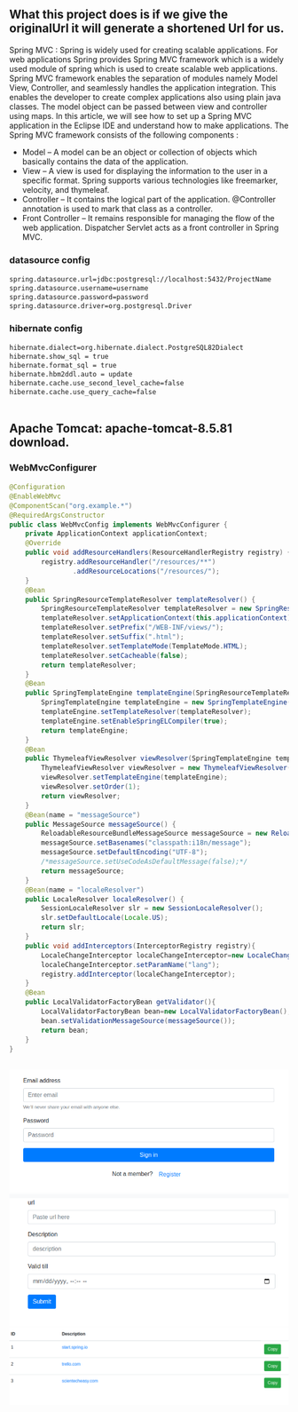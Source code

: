 

## What this project does is if we give the originalUrl it will generate a shortened Url for us.

Spring MVC : Spring is widely used for creating scalable applications. For web applications Spring provides Spring MVC framework which is a widely used module of spring which is used to create scalable web applications. Spring MVC framework enables the separation of modules namely Model View, Controller, and seamlessly handles the application integration. This enables the developer to create complex applications also using plain java classes. The model object can be passed between view and controller using maps. In this article, we will see how to set up a Spring MVC application in the Eclipse IDE and understand how to make applications. The Spring MVC framework consists of the following components :

- Model – A model can be an object or collection of objects which basically contains the data of the application.
- View – A view is used for displaying the information to the user in a specific format. Spring supports various technologies like freemarker, velocity, and thymeleaf.
- Controller – It contains the logical part of the application. @Controller annotation is used to mark that class as a controller.
- Front Controller – It remains responsible for managing the flow of the web application. Dispatcher Servlet acts as a front controller in Spring MVC.


### datasource config
```
spring.datasource.url=jdbc:postgresql://localhost:5432/ProjectName
spring.datasource.username=username
spring.datasource.password=password
spring.datasource.driver=org.postgresql.Driver

```

### hibernate config
```
hibernate.dialect=org.hibernate.dialect.PostgreSQL82Dialect
hibernate.show_sql = true
hibernate.format_sql = true
hibernate.hbm2ddl.auto = update
hibernate.cache.use_second_level_cache=false
hibernate.cache.use_query_cache=false
        
```
## Apache Tomcat: apache-tomcat-8.5.81 download.

### WebMvcConfigurer
```java
@Configuration
@EnableWebMvc
@ComponentScan("org.example.*")
@RequiredArgsConstructor
public class WebMvcConfig implements WebMvcConfigurer {
    private ApplicationContext applicationContext;
    @Override
    public void addResourceHandlers(ResourceHandlerRegistry registry) {
        registry.addResourceHandler("/resources/**")
                .addResourceLocations("/resources/");
    }
    @Bean
    public SpringResourceTemplateResolver templateResolver() {
        SpringResourceTemplateResolver templateResolver = new SpringResourceTemplateResolver();
        templateResolver.setApplicationContext(this.applicationContext);
        templateResolver.setPrefix("/WEB-INF/views/");
        templateResolver.setSuffix(".html");
        templateResolver.setTemplateMode(TemplateMode.HTML);
        templateResolver.setCacheable(false);
        return templateResolver;
    }
    @Bean
    public SpringTemplateEngine templateEngine(SpringResourceTemplateResolver templateResolver) {
        SpringTemplateEngine templateEngine = new SpringTemplateEngine();
        templateEngine.setTemplateResolver(templateResolver);
        templateEngine.setEnableSpringELCompiler(true);
        return templateEngine;
    }
    @Bean
    public ThymeleafViewResolver viewResolver(SpringTemplateEngine templateEngine) {
        ThymeleafViewResolver viewResolver = new ThymeleafViewResolver();
        viewResolver.setTemplateEngine(templateEngine);
        viewResolver.setOrder(1);
        return viewResolver;
    }
    @Bean(name = "messageSource")
    public MessageSource messageSource() {
        ReloadableResourceBundleMessageSource messageSource = new ReloadableResourceBundleMessageSource();
        messageSource.setBasenames("classpath:i18n/message");
        messageSource.setDefaultEncoding("UTF-8");
        /*messageSource.setUseCodeAsDefaultMessage(false);*/
        return messageSource;
    }
    @Bean(name = "localeResolver")
    public LocaleResolver localeResolver() {
        SessionLocaleResolver slr = new SessionLocaleResolver();
        slr.setDefaultLocale(Locale.US);
        return slr;
    }
    public void addInterceptors(InterceptorRegistry registry){
        LocaleChangeInterceptor localeChangeInterceptor=new LocaleChangeInterceptor();
        localeChangeInterceptor.setParamName("lang");
        registry.addInterceptor(localeChangeInterceptor);
    }
    @Bean
    public LocalValidatorFactoryBean getValidator(){
        LocalValidatorFactoryBean bean=new LocalValidatorFactoryBean();
        bean.setValidationMessageSource(messageSource());
        return bean;
    }
}
```
##
![register](register.png)
![add](add.png)
![home](home.png)


